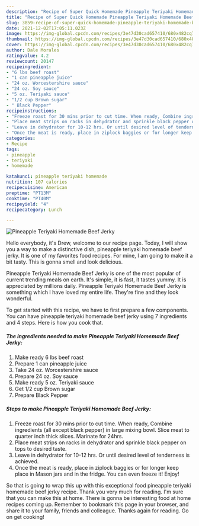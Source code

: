 ```yaml
---
description: "Recipe of Super Quick Homemade Pineapple Teriyaki Homemade Beef Jerky"
title: "Recipe of Super Quick Homemade Pineapple Teriyaki Homemade Beef Jerky"
slug: 3859-recipe-of-super-quick-homemade-pineapple-teriyaki-homemade-beef-jerky
date: 2021-12-02T17:05:11.023Z
image: https://img-global.cpcdn.com/recipes/3e47d30cad657410/680x482cq70/pineapple-teriyaki-homemade-beef-jerky-recipe-main-photo.jpg
thumbnail: https://img-global.cpcdn.com/recipes/3e47d30cad657410/680x482cq70/pineapple-teriyaki-homemade-beef-jerky-recipe-main-photo.jpg
cover: https://img-global.cpcdn.com/recipes/3e47d30cad657410/680x482cq70/pineapple-teriyaki-homemade-beef-jerky-recipe-main-photo.jpg
author: Dale Morales
ratingvalue: 4.2
reviewcount: 20147
recipeingredient:
- "6 lbs beef roast"
- "1 can pineapple juice"
- "24 oz. Worcestershire sauce"
- "24 oz. Soy sauce"
- "5 oz. Teriyaki sauce"
- "1/2 cup Brown sugar"
- " Black Pepper"
recipeinstructions:
- "Freeze roast for 30 mins prior to cut time. When ready, Combine ingredients (all except black pepper) in large mixing bowl. Slice meat to quarter inch thick slices. Marinate for 24hrs."
- "Place meat strips on racks in dehydrator and sprinkle black pepper on tops to desired taste."
- "Leave in dehydrator for 10-12 hrs. Or until desired level of tenderness is achieved."
- "Once the meat is ready, place in ziplock baggies or for longer keep place in Mason jars and in the fridge. You can even freeze it! Enjoy!"
categories:
- Recipe
tags:
- pineapple
- teriyaki
- homemade

katakunci: pineapple teriyaki homemade 
nutrition: 107 calories
recipecuisine: American
preptime: "PT13M"
cooktime: "PT40M"
recipeyield: "4"
recipecategory: Lunch

---
```



![Pineapple Teriyaki Homemade Beef Jerky](https://img-global.cpcdn.com/recipes/3e47d30cad657410/680x482cq70/pineapple-teriyaki-homemade-beef-jerky-recipe-main-photo.jpg)

Hello everybody, it's Drew, welcome to our recipe page. Today, I will show you a way to make a distinctive dish, pineapple teriyaki homemade beef jerky. It is one of my favorites food recipes. For mine, I am going to make it a bit tasty. This is gonna smell and look delicious.



Pineapple Teriyaki Homemade Beef Jerky is one of the most popular of current trending meals on earth. It's simple, it is fast, it tastes yummy. It is appreciated by millions daily. Pineapple Teriyaki Homemade Beef Jerky is something which I have loved my entire life. They're fine and they look wonderful.


To get started with this recipe, we have to first prepare a few components. You can have pineapple teriyaki homemade beef jerky using 7 ingredients and 4 steps. Here is how you cook that.

<!--inarticleads1-->

##### The ingredients needed to make Pineapple Teriyaki Homemade Beef Jerky:

1. Make ready 6 lbs beef roast
1. Prepare 1 can pineapple juice
1. Take 24 oz. Worcestershire sauce
1. Prepare 24 oz. Soy sauce
1. Make ready 5 oz. Teriyaki sauce
1. Get 1/2 cup Brown sugar
1. Prepare  Black Pepper




<!--inarticleads2-->

##### Steps to make Pineapple Teriyaki Homemade Beef Jerky:

1. Freeze roast for 30 mins prior to cut time. When ready, Combine ingredients (all except black pepper) in large mixing bowl. Slice meat to quarter inch thick slices. Marinate for 24hrs.
1. Place meat strips on racks in dehydrator and sprinkle black pepper on tops to desired taste.
1. Leave in dehydrator for 10-12 hrs. Or until desired level of tenderness is achieved.
1. Once the meat is ready, place in ziplock baggies or for longer keep place in Mason jars and in the fridge. You can even freeze it! Enjoy!




So that is going to wrap this up with this exceptional food pineapple teriyaki homemade beef jerky recipe. Thank you very much for reading. I'm sure that you can make this at home. There is gonna be interesting food at home recipes coming up. Remember to bookmark this page in your browser, and share it to your family, friends and colleague. Thanks again for reading. Go on get cooking!
